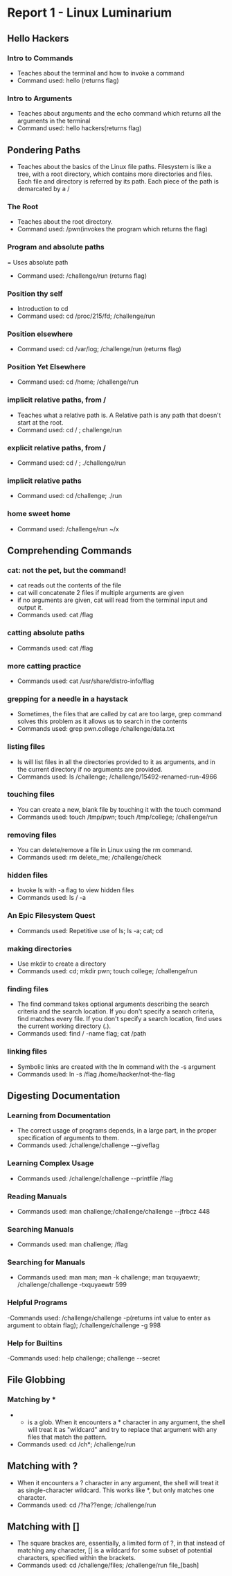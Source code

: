 # Report 1 - Linux Luminarium
## Hello Hackers
### Intro to Commands
- Teaches about the terminal and how to invoke a command
- Command used: hello (returns flag)
### Intro to Arguments
- Teaches about arguments and the echo command which returns all the arguments in the terminal
- Command used: hello hackers(returns flag)
## Pondering Paths
- Teaches about the basics of the Linux file paths. Filesystem is like a tree, with a root directory, which contains more directories and files. Each file and directory is referred by its path. Each piece of the path is demarcated by a /
### The Root
- Teaches about the root directory.
- Command used: /pwn(invokes the program which returns the flag)
### Program and absolute paths
= Uses absolute path
- Command used: /challenge/run (returns flag)
### Position thy self
- Introduction to cd
- Command used: cd /proc/215/fd; /challenge/run
### Position elsewhere
- Command used: cd /var/log; /challenge/run (returns flag)
### Position Yet Elsewhere
- Command used: cd /home; /challenge/run
### implicit relative paths, from /
- Teaches what a relative path is. A Relative path is any path that doesn't start at the root.
- Command used: cd / ; challenge/run
### explicit relative paths, from /
- Command used: cd / ; ./challenge/run
### implicit relative paths
- Command used: cd /challenge; ./run
### home sweet home
- Command used: /challenge/run ~/x
## Comprehending Commands
### cat: not the pet, but the command!
- cat reads out the contents of the file
- cat will concatenate 2 files if multiple arguments are given
- if no arguments are given, cat will read from the terminal input and output it.
- Commands used: cat /flag
### catting absolute paths
- Commands used: cat /flag
### more catting practice
- Commands used: cat /usr/share/distro-info/flag
### grepping for a needle in a haystack
- Sometimes, the files that are called by cat are too large, grep command solves this problem as it allows us to search in the contents
- Commands used: grep pwn.college /challenge/data.txt
### listing files
- ls will list files in all the directories provided to it as arguments, and in the current directory if no arguments are provided.
- Commands used: ls /challenge; /challenge/15492-renamed-run-4966
### touching files
- You can create a new, blank file by touching it with the touch command
- Commands used: touch /tmp/pwn; touch /tmp/college; /challenge/run
### removing files
- You can delete/remove a file in Linux using the rm command.
- Commands used: rm delete_me; /challenge/check
### hidden files
- Invoke ls with -a flag to view hidden files
- Commands used: ls / -a
### An Epic Filesystem Quest
- Commands used: Repetitive use of ls; ls -a; cat; cd
### making directories
- Use mkdir to create a directory
- Commands used: cd; mkdir pwn; touch college; /challenge/run
### finding files
- The find command takes optional arguments describing the search criteria and the search location. If you don't specify a search criteria, find matches every file. If you don't specify a search location, find uses the current working directory (.).
- Commands used: find / -name flag; cat /path
### linking files
- Symbolic links are created with the ln command with the -s argument
- Commands used: ln -s /flag /home/hacker/not-the-flag
## Digesting Documentation
### Learning from Documentation
- The correct usage of programs depends, in a large part, in the proper specification of arguments to them.
- Commands used: /challenge/challenge --giveflag
### Learning Complex Usage
- Commands used: /challenge/challenge --printfile /flag
### Reading Manuals
- Commands used: man challenge;/challenge/challenge --jfrbcz 448
### Searching Manuals
- Commands used: man challenge; /flag
### Searching for Manuals
- Commands used: man man; man -k challenge; man txquyaewtr; /challenge/challenge -txquyaewtr 599
### Helpful Programs
-Commands used: /challenge/challenge -p(returns int value to enter as argument to obtain flag); /challenge/challenge -g 998
### Help for Builtins
-Commands used: help challenge; challenge --secret <value>
## File Globbing
### Matching by *
- * is a glob. When it encounters a * character in any argument, the shell will treat it as "wildcard" and try to replace that argument with any files that match the pattern.
- Commands used: cd /ch*; /challenge/run
##  Matching with ?
- When it encounters a ? character in any argument, the shell will treat it as single-character wildcard. This works like *, but only matches one character.
- Commands used: cd /?ha??enge; /challenge/run
## Matching with []
- The square brackes are, essentially, a limited form of ?, in that instead of matching any character, [] is a wildcard for some subset of potential characters, specified within the brackets.
- Commands used: cd /challenge/files; /challenge/run file_[bash]
## 
